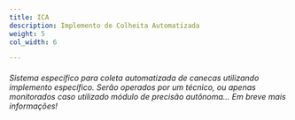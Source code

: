 ```yaml
---
title: ICA
description: Implemento de Colheita Automatizada
weight: 5
col_width: 6

---
```

###### Sistema específico para coleta automatizada de canecas utilizando implemento específico. Serão operados por um técnico, ou apenas monitorados caso utilizado módulo de precisão autônoma... Em breve mais informações!